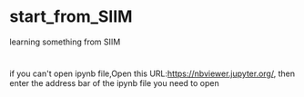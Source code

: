 # start_from_SIIM
learning something from SIIM
#
if you can't open ipynb file,Open this URL:https://nbviewer.jupyter.org/, then enter the address bar of the ipynb file you need to open
